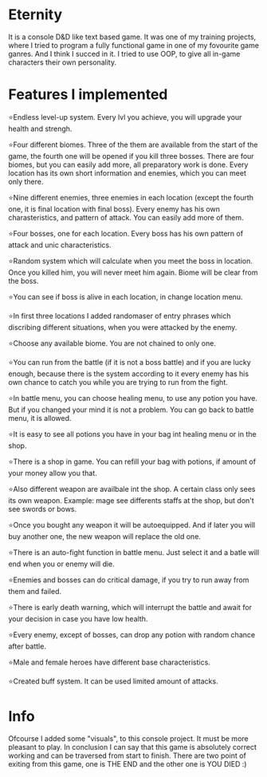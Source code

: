 # Eternity
It is a console D&D like text based game. It was one of my training projects, where I tried to program a fully functional game in one of my fovourite game ganres. And I think I succed in it. I tried to use OOP, to give all in-game characters their own personality.

# Features I implemented
⭐Endless level-up system. Every lvl you achieve, you will upgrade your health and strengh.

⭐Four different biomes. Three of the them are available from the start of the game, the fourth one will be opened if you kill three bosses. There are four biomes, but you can easily add more, all preparatory work is done. Every location has its own short information and enemies, which you can meet only there.

⭐Nine different enemies, three enemies in each location (except the fourth one, it is final location with final boss). Every enemy has his own charasteristics, and pattern of attack. You can easily add more of them.

⭐Four bosses, one for each location. Every boss has his own pattern of attack and unic characteristics.

⭐Random system which will calculate when you meet the boss in location. Once you killed him, you will never meet him again. Biome will be clear from the boss.

⭐You can see if boss is alive in each location, in change location menu.

⭐In first three locations I added randomaser of entry phrases which discribing different situations, when you were attacked by the enemy.

⭐Choose any available biome. You are not chained to only one.

⭐You can run from the battle (if it is not a boss battle) and if you are lucky enough, because there is the system according to it every enemy has his own chance to catch you while you are trying to run from the fight.

⭐In battle menu, you can choose healing menu, to use any potion you have. But if you changed your mind it is not a problem. You can go back to battle menu, it is allowed.

⭐It is easy to see all potions you have in your bag int healing menu or in the shop.

⭐There is a shop in game. You can refill your bag with potions, if amount of your money allow you that.

⭐Also different weapon are availbale int the shop. A certain class only sees its own weapon. Example: mage see differents staffs at the shop, but don't see swords or bows.

⭐Once you bought any weapon it will be autoequipped. And if later you will buy another one, the new weapon will replace the old one.

⭐There is an auto-fight function in battle menu. Just select it and a batle will end when you or enemy will die.

⭐Enemies and bosses can do critical damage, if you try to run away from them and failed.

⭐There is early death warning, which will interrupt the battle and await for your decision in case you have low health.

⭐Every enemy, except of bosses, can drop any potion with random chance after battle.

⭐Male and female heroes have different base characteristics. 

⭐Created buff system. It can be used limited amount of attacks.

# Info
Ofcourse I added some "visuals", to this console project. It must be more pleasant to play. In conclusion I can say that this game is absolutely correct working and can be traversed from start to finish. There are two point of exiting from this game, one is THE END and the other one is YOU DIED :)
